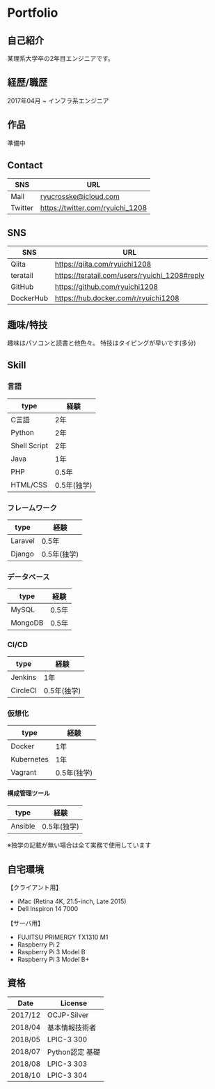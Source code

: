 # Portfolio

## 自己紹介

某理系大学卒の2年目エンジニアです。

## 経歴/職歴

2017年04月 ~ インフラ系エンジニア

## 作品

準備中

## Contact

|SNS|URL|
----|---- 
|Mail   |ryucrosske@icloud.com|
|Twitter|https://twitter.com/ryuichi_1208|

## SNS

|SNS|URL|
----|---- 
|Qiita|https://qiita.com/ryuichi1208|
|teratail|https://teratail.com/users/ryuichi_1208#reply|
|GitHub|https://github.com/ryuichi1208|
|DockerHub|https://hub.docker.com/r/ryuichi1208|

## 趣味/特技

趣味はパソコンと読書と他色々。
特技はタイピングが早いです(多分)

## Skill

### 言語

| type | 経験 |
----|---- 
| C言語  | 2年 |
| Python | 2年 |
| Shell Script | 2年|
| Java   | 1年|
| PHP    | 0.5年|
| HTML/CSS | 0.5年(独学)|

### フレームワーク

| type | 経験 |
----|---- 
| Laravel | 0.5年 |
| Django  | 0.5年(独学) |

### データベース

| type | 経験 |
----|---- 
| MySQL | 0.5年 |
| MongoDB | 0.5年|

### CI/CD

| type | 経験 |
----|---- 
| Jenkins   | 1年       |
| CircleCI  | 0.5年(独学) |

### 仮想化

| type | 経験 |
-------|------- 
| Docker     | 1年       |
| Kubernetes | 1年       |
| Vagrant    | 0.5年(独学)|

#### 構成管理ツール

| type | 経験 |
-------|------- 
| Ansible | 0.5年(独学) |

※独学の記載が無い場合は全て実務で使用しています

## 自宅環境
【クライアント用】
* iMac (Retina 4K, 21.5-inch, Late 2015)
* Dell Inspiron 14 7000

【サーバ用】
* FUJITSU PRIMERGY TX1310 M1
* Raspberry Pi 2
* Raspberry Pi 3 Model B
* Raspberry Pi 3 Model B+

## 資格

| Date    | License        |
----|---- 
|2017/12  | OCJP-Silver    |
|2018/04  | 基本情報技術者  |
|2018/05  | LPIC-3 300     |
|2018/07  | Python認定 基礎 |
|2018/08  | LPIC-3 303     |
|2018/10  | LPIC-3 304     |
